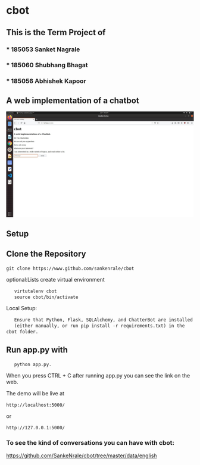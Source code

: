 # cbot
## This is the Term Project of
### * 185053 Sanket Nagrale 
### * 185060 Shubhang Bhagat 
### * 185056 Abhishek Kapoor 


## A web implementation of a chatbot

![alt text](https://github.com/sankenrale/cbot/blob/master/cbot.jpg?raw=true)


## Setup
## Clone the Repository

    git clone https://www.github.com/sankenrale/cbot

optional:Lists
create virtual environment
       
       virtutalenv cbot
       source cbot/bin/activate    
    
Local Setup:                  
                  
       Ensure that Python, Flask, SQLAlchemy, and ChatterBot are installed
       (either manually, or run pip install -r requirements.txt) in the cbot folder.
                            
## Run app.py with 
       
       python app.py.
       
When you press CTRL + C after running app.py you can see the link on the web.
       
The demo will be live at 
       
    http://localhost:5000/ 
       
or       
    
    http://127.0.0.1:5000/
    
### To see the kind of conversations you can have with cbot:

https://github.com/SankeNrale/cbot/tree/master/data/english
